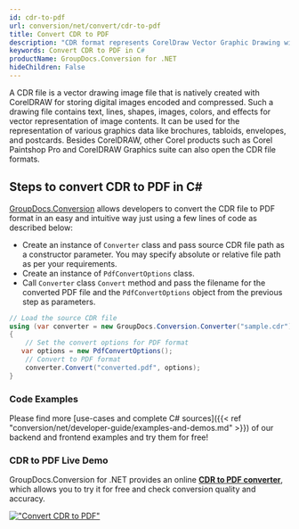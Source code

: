 ```yaml
---
id: cdr-to-pdf
url: conversion/net/convert/cdr-to-pdf
title: Convert CDR to PDF
description: "CDR format represents CorelDraw Vector Graphic Drawing with .cdr extension. Learn how to convert CDR to PDF file programmatically in C# language using GroupDocs.Conversion for .NET library."
keywords: Convert CDR to PDF in C#
productName: GroupDocs.Conversion for .NET
hideChildren: False
---
```


A CDR file is a vector drawing image file that is natively created with CorelDRAW for storing digital images encoded and compressed. Such a drawing file contains text, lines, shapes, images, colors, and effects for vector representation of image contents. It can be used for the representation of various graphics data like brochures, tabloids, envelopes, and postcards. Besides CorelDRAW, other Corel products such as Corel Paintshop Pro and CorelDRAW Graphics suite can also open the CDR file formats.

## Steps to convert CDR to PDF in C#

[GroupDocs.Conversion](https://products.groupdocs.com/conversion/net) allows developers to convert the CDR file to PDF format in an easy and intuitive way just using a few lines of code as described below:

* Create an instance of `Converter` class and pass source CDR file path as a constructor parameter. You may specify absolute or relative file path as per your requirements. 
* Create an instance of `PdfConvertOptions` class.
* Call `Converter` class `Convert` method and pass the filename for the converted PDF file and the `PdfConvertOptions` object from the previous step as parameters.

```csharp
// Load the source CDR file
using (var converter = new GroupDocs.Conversion.Converter("sample.cdr"))
{
    // Set the convert options for PDF format
   var options = new PdfConvertOptions();
    // Convert to PDF format
    converter.Convert("converted.pdf", options);
}
```

### Code Examples

Please find more [use-cases and complete C# sources]({{< ref "conversion/net/developer-guide/examples-and-demos.md" >}}) of our backend and frontend examples and try them for free!

### CDR to PDF Live Demo

GroupDocs.Conversion for .NET provides an online [**CDR to PDF converter**](https://products.groupdocs.app/conversion/cdr-to-pdf), which allows you to try it for free and check conversion quality and accuracy.

[!["Convert CDR to PDF"](conversion/net/images/convert-to-pdf/convert-cdr-to-pdf.png)](https://products.groupdocs.app/conversion/cdr-to-pdf)